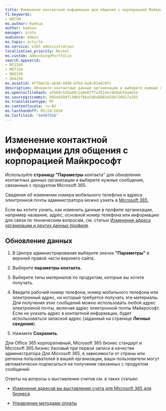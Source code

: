 ```yaml
---
title: Изменение контактной информации для общения с корпорацией Майкрософт
f1.keywords:
- NOCSH
ms.author: kwekua
author: kwekua
manager: scotv
audience: Admin
ms.topic: article
ms.service: o365-administration
localization_priority: Normal
ms.custom: AdminSurgePortfolio
search.appverid:
- BCS160
- MET150
- MOE150
- GEA150
ms.assetid: 6f70de1b-a64d-4498-bfbd-be8c83a9c0fc
description: Обновите контактные данные организации и выберите нужные сообщения о продуктах Microsoft 365.
ms.openlocfilehash: afb69c52ba89c2a9e6ff7af014a74b0abfda4e5e
ms.sourcegitcommit: b95e958df130b5fbbe5d8a8882d1bbf20b27a285
ms.translationtype: MT
ms.contentlocale: ru-RU
ms.lasthandoff: 05/28/2020
ms.locfileid: "44407936"
---
```

# <a name="change-your-contact-preferences-for-communications-from-microsoft"></a>Изменение контактной информации для общения с корпорацией Майкрософт

Используйте **страницу "Параметры** контакта" для обновления контактных данных организации и выберите нужные сообщения, связанные с продуктом Microsoft 365.
  
Сведения об изменении номера мобильного телефона и адреса электронной почты администратора можно узнать в [Microsoft 365.](update-phone-number-and-email-address.md)
  
Если вы хотите узнать, как изменить данные в профиле организации, например название, адрес, основной номер телефона или информацию для связи по техническим вопросам, см. статью [Изменение адреса организации и других данных профиля](change-address-contact-and-more.md).
  
## <a name="to-update-your-information"></a>Обновление данных
  
1. В Центре администрирования выберите значок **"Параметры"** в верхней правой части верхнего сайта.

2. Выберите **параметры контакта.**

3. Выберите типы материалов по продуктам, которые вы хотите получать.

4. Введите рабочий номер телефона, номер мобильного телефона или электронный адрес, на который требуется получать эти материалы.
    Для получения этих сообщений можно использовать любой адрес электронной почты, включая адрес электронной почты Майкрософт. Если не указать адрес в контактной информации, будет использоваться запасной адрес (заданный на странице **Личные сведения**).

5. Нажмите **Сохранить**.
  
Для Office 365 корпоративный, Microsoft 365 бизнес стандарт и Microsoft 365 бизнес базовый при первой записи в качестве администратора Для Microsoft 365, в зависимости от страны или региона пользователей в вашей организации, ваши пользователи могут автоматически подписыться на получение связанных с продуктом сообщений.
  
Ответы на вопросы о выставлении счетов см. в таких статьях:
  
- [Изменение адресов вы выставления счета для Microsoft 365 для бизнеса](../../commerce/billing-and-payments/change-your-billing-addresses.md)

- [Управление методами оплаты](../../commerce/billing-and-payments/manage-payment-methods.md)

